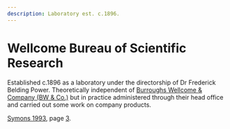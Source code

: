 ```yaml
---
description: Laboratory est. c.1896.
---
```


# Wellcome Bureau of Scientific Research

Established c.1896 as a laboratory under the directorship of Dr Frederick Belding Power. Theoretically independent of [Burroughs Wellcome & Company \(BW & Co.\)](bw.md) but in practice administered through their head office and carried out some work on company products.

[Symons 1993](https://archive.org/details/Symons1993/mode/2up), page [3](https://archive.org/details/Symons1993/page/n7/mode/1up).

